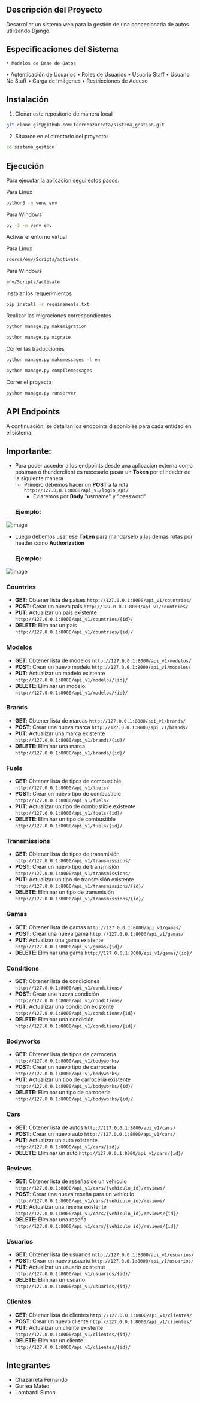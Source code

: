 ## Descripción del Proyecto

Desarrollar un sistema web para la gestión de una concesionaria de autos utilizando Django.

## Especificaciones del Sistema

    • Modelos de Base de Datos

• Autenticación de Usuarios
• Roles de Usuarios
• Usuario Staff
• Usuario No Staff
• Carga de Imágenes
• Restricciones de Acceso

## Instalación

1. Clonar este repositorio de manera local

```bash
git clone git@github.com:ferrchazarreta/sistema_gestion.git
```

2. Situarce en el directorio del proyecto:

```bash
cd sistema_gestion
```

## Ejecución

Para ejecutar la aplicacion segui estos pasos:

Para Linux

```bash
python3 -m venv env
```

Para Windows

```bash
py -3 -m venv env
```

Activar el entorno virtual

Para Linux

```bash
source/env/Scripts/activate
```

Para Windows
```bash
env/Scripts/activate
```

Instalar los requerimientos

```bash
pip install -r requirements.txt
```

Realizar las migraciones correspondientes

```bash
python manage.py makemigration
```

```bash
python manage.py migrate
```
Correr las traducciones
```bash
python manage.py makemessages -l en
```

```bash
python manage.py compilemessages
```

Correr el proyecto

```bash
python manage.py runserver
```

## API Endpoints

A continuación, se detallan los endpoints disponibles para cada entidad en el sistema:

## Importante:
- Para poder acceder a los endpoints desde una aplicacion externa como postman o thunderclient es necesario pasar un **Token** por el header de la siguiente manera
    - Primero debemos hacer un **POST** a la ruta `http://127.0.0.1:8000/api_v1/login_api/`
        - Eviaremos por **Body** "usrname" y "password" 
  ### Ejemplo:
 ![image](https://github.com/user-attachments/assets/3ee4ee77-cbc8-4d2f-a3d4-a2a8be4089f8)
 
- Luego debemos usar ese **Token** para mandarselo a las demas rutas por header como **Authorization**
  ### Ejemplo:
 ![image](https://github.com/user-attachments/assets/6ba6ac23-8e40-48db-9873-8bfe4cd7c4dd)




### Countries

- **GET**: Obtener lista de países
  `http://127.0.0.1:8000/api_v1/countries/`
- **POST**: Crear un nuevo país
  `http://127.0.0.1:8000/api_v1/countries/`
- **PUT**: Actualizar un país existente
  `http://127.0.0.1:8000/api_v1/countries/{id}/`
- **DELETE**: Eliminar un país
  `http://127.0.0.1:8000/api_v1/countries/{id}/`

### Modelos

- **GET**: Obtener lista de modelos
  `http://127.0.0.1:8000/api_v1/modelos/`
- **POST**: Crear un nuevo modelo
  `http://127.0.0.1:8000/api_v1/modelos/`
- **PUT**: Actualizar un modelo existente
  `http://127.0.0.1:8000/api_v1/modelos/{id}/`
- **DELETE**: Eliminar un modelo
  `http://127.0.0.1:8000/api_v1/modelos/{id}/`

### Brands

- **GET**: Obtener lista de marcas
  `http://127.0.0.1:8000/api_v1/brands/`
- **POST**: Crear una nueva marca
  `http://127.0.0.1:8000/api_v1/brands/`
- **PUT**: Actualizar una marca existente
  `http://127.0.0.1:8000/api_v1/brands/{id}/`
- **DELETE**: Eliminar una marca
  `http://127.0.0.1:8000/api_v1/brands/{id}/`

### Fuels

- **GET**: Obtener lista de tipos de combustible
  `http://127.0.0.1:8000/api_v1/fuels/`
- **POST**: Crear un nuevo tipo de combustible
  `http://127.0.0.1:8000/api_v1/fuels/`
- **PUT**: Actualizar un tipo de combustible existente
  `http://127.0.0.1:8000/api_v1/fuels/{id}/`
- **DELETE**: Eliminar un tipo de combustible
  `http://127.0.0.1:8000/api_v1/fuels/{id}/`

### Transmissions

- **GET**: Obtener lista de tipos de transmisión
  `http://127.0.0.1:8000/api_v1/transmissions/`
- **POST**: Crear un nuevo tipo de transmisión
  `http://127.0.0.1:8000/api_v1/transmissions/`
- **PUT**: Actualizar un tipo de transmisión existente
  `http://127.0.0.1:8000/api_v1/transmissions/{id}/`
- **DELETE**: Eliminar un tipo de transmisión
  `http://127.0.0.1:8000/api_v1/transmissions/{id}/`

### Gamas

- **GET**: Obtener lista de gamas
  `http://127.0.0.1:8000/api_v1/gamas/`
- **POST**: Crear una nueva gama
  `http://127.0.0.1:8000/api_v1/gamas/`
- **PUT**: Actualizar una gama existente
  `http://127.0.0.1:8000/api_v1/gamas/{id}/`
- **DELETE**: Eliminar una gama
  `http://127.0.0.1:8000/api_v1/gamas/{id}/`

### Conditions

- **GET**: Obtener lista de condiciones
  `http://127.0.0.1:8000/api_v1/conditions/`
- **POST**: Crear una nueva condición
  `http://127.0.0.1:8000/api_v1/conditions/`
- **PUT**: Actualizar una condición existente
  `http://127.0.0.1:8000/api_v1/conditions/{id}/`
- **DELETE**: Eliminar una condición
  `http://127.0.0.1:8000/api_v1/conditions/{id}/`

### Bodyworks

- **GET**: Obtener lista de tipos de carrocería
  `http://127.0.0.1:8000/api_v1/bodyworks/`
- **POST**: Crear un nuevo tipo de carrocería
  `http://127.0.0.1:8000/api_v1/bodyworks/`
- **PUT**: Actualizar un tipo de carrocería existente
  `http://127.0.0.1:8000/api_v1/bodyworks/{id}/`
- **DELETE**: Eliminar un tipo de carrocería
  `http://127.0.0.1:8000/api_v1/bodyworks/{id}/`

### Cars

- **GET**: Obtener lista de autos
  `http://127.0.0.1:8000/api_v1/cars/`
- **POST**: Crear un nuevo auto
  `http://127.0.0.1:8000/api_v1/cars/`
- **PUT**: Actualizar un auto existente
  `http://127.0.0.1:8000/api_v1/cars/{id}/`
- **DELETE**: Eliminar un auto
  `http://127.0.0.1:8000/api_v1/cars/{id}/`

### Reviews

- **GET**: Obtener lista de reseñas de un vehículo
  `http://127.0.0.1:8000/api_v1/cars/{vehiculo_id}/reviews/`
- **POST**: Crear una nueva reseña para un vehículo
  `http://127.0.0.1:8000/api_v1/cars/{vehiculo_id}/reviews/`
- **PUT**: Actualizar una reseña existente
  `http://127.0.0.1:8000/api_v1/cars/{vehiculo_id}/reviews/{id}/`
- **DELETE**: Eliminar una reseña
  `http://127.0.0.1:8000/api_v1/cars/{vehiculo_id}/reviews/{id}/`

### Usuarios

- **GET**: Obtener lista de usuarios
  `http://127.0.0.1:8000/api_v1/usuarios/`
- **POST**: Crear un nuevo usuario
  `http://127.0.0.1:8000/api_v1/usuarios/`
- **PUT**: Actualizar un usuario existente
  `http://127.0.0.1:8000/api_v1/usuarios/{id}/`
- **DELETE**: Eliminar un usuario
  `http://127.0.0.1:8000/api_v1/usuarios/{id}/`

### Clientes

- **GET**: Obtener lista de clientes
  `http://127.0.0.1:8000/api_v1/clientes/`
- **POST**: Crear un nuevo cliente
  `http://127.0.0.1:8000/api_v1/clientes/`
- **PUT**: Actualizar un cliente existente
  `http://127.0.0.1:8000/api_v1/clientes/{id}/`
- **DELETE**: Eliminar un cliente
  `http://127.0.0.1:8000/api_v1/clientes/{id}/`

## Integrantes

- Chazarreta Fernando
- Gurrea Mateo
- Lombardi Simon

